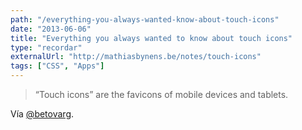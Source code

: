 ```yaml
---
path: "/everything-you-always-wanted-know-about-touch-icons"
date: "2013-06-06"
title: "Everything you always wanted to know about touch icons"
type: "recordar"
externalUrl: "http://mathiasbynens.be/notes/touch-icons"
tags: ["CSS", "Apps"]
---
```


> “Touch icons” are the favicons of mobile devices and tablets.

Vía [@betovarg](https://twitter.com/betovarg).
